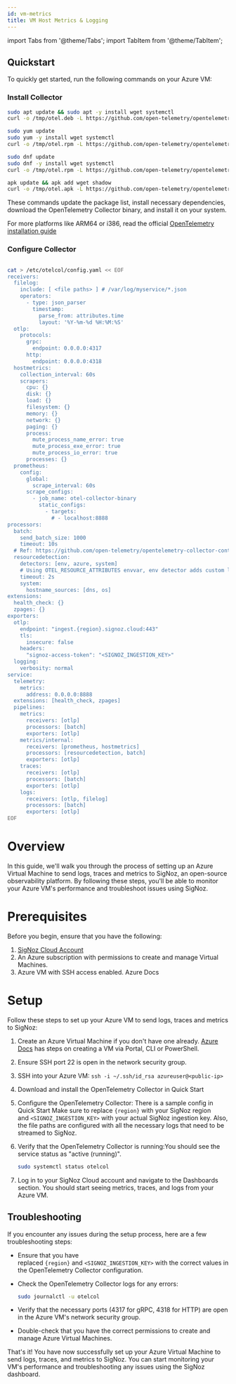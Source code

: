 ```yaml
---
id: vm-metrics
title: VM Host Metrics & Logging
---
```


import Tabs from '@theme/Tabs';
import TabItem from '@theme/TabItem';

## Quickstart

To quickly get started, run the following commands on your Azure VM:

### Install Collector

<Tabs>
<TabItem value="debian" label="Debian" default>

```bash
sudo apt update && sudo apt -y install wget systemctl
curl -o /tmp/otel.deb -L https://github.com/open-telemetry/opentelemetry-collector-releases/releases/download/v0.96.0/otelcol_0.96.0_linux_amd64.deb && sudo dpkg -i /tmp/otel.deb
```
</TabItem>
<TabItem value="rhel" label="Red Hat, CentOS">

```bash
sudo yum update
sudo yum -y install wget systemctl
curl -o /tmp/otel.rpm -L https://github.com/open-telemetry/opentelemetry-collector-releases/releases/download/v0.96.0/otelcol_0.96.0_linux_amd64.rpm && sudo rpm -ivh /tmp/otel.rpm
```
</TabItem>
<TabItem value="fedora" label="Fedora">

```bash
sudo dnf update
sudo dnf -y install wget systemctl
curl -o /tmp/otel.rpm -L https://github.com/open-telemetry/opentelemetry-collector-releases/releases/download/v0.96.0/otelcol_0.96.0_linux_amd64.rpm && sudo rpm -ivh /tmp/otel.rpm
```

</TabItem>
<TabItem value="alpine" label="Alpine">

```bash
apk update && apk add wget shadow
curl -o /tmp/otel.apk -L https://github.com/open-telemetry/opentelemetry-collector-releases/releases/download/v0.96.0/otelcol_0.96.0_linux_amd64.apk && apk add --allow-untrusted /tmp/otel.apk
```
</TabItem>
</Tabs>

These commands update the package list, install necessary dependencies, download the OpenTelemetry Collector binary, and install it on your system.

For more platforms like ARM64 or i386, read the official [OpenTelemetry installation guide](https://opentelemetry.io/docs/collector/installation/)

### Configure Collector

```bash

cat > /etc/otelcol/config.yaml << EOF
receivers:
  filelog:
    include: [ <file paths> ] # /var/log/myservice/*.json 
    operators:
      - type: json_parser
        timestamp:
          parse_from: attributes.time
          layout: '%Y-%m-%d %H:%M:%S'
  otlp:
    protocols:
      grpc:
        endpoint: 0.0.0.0:4317
      http:
        endpoint: 0.0.0.0:4318
  hostmetrics:
    collection_interval: 60s
    scrapers:
      cpu: {}
      disk: {}
      load: {}
      filesystem: {}
      memory: {}
      network: {}
      paging: {}
      process:
        mute_process_name_error: true
        mute_process_exe_error: true
        mute_process_io_error: true
      processes: {}
  prometheus:
    config:
      global:
        scrape_interval: 60s
      scrape_configs:
        - job_name: otel-collector-binary
          static_configs:
            - targets:
              # - localhost:8888
processors:
  batch:
    send_batch_size: 1000
    timeout: 10s
  # Ref: https://github.com/open-telemetry/opentelemetry-collector-contrib/blob/main/processor/resourcedetectionprocessor/README.md
  resourcedetection:
    detectors: [env, azure, system] 
    # Using OTEL_RESOURCE_ATTRIBUTES envvar, env detector adds custom labels.
    timeout: 2s
    system:
      hostname_sources: [dns, os] 
extensions:
  health_check: {}
  zpages: {}
exporters:
  otlp:
    endpoint: "ingest.{region}.signoz.cloud:443"
    tls:
      insecure: false
    headers:
      "signoz-access-token": "<SIGNOZ_INGESTION_KEY>"
  logging:
    verbosity: normal
service:
  telemetry:
    metrics:
      address: 0.0.0.0:8888
  extensions: [health_check, zpages]
  pipelines:
    metrics:
      receivers: [otlp]
      processors: [batch]
      exporters: [otlp]
    metrics/internal:
      receivers: [prometheus, hostmetrics]
      processors: [resourcedetection, batch]
      exporters: [otlp]
    traces:
      receivers: [otlp]
      processors: [batch]
      exporters: [otlp]
    logs:
      receivers: [otlp, filelog]
      processors: [batch]
      exporters: [otlp]
EOF
```

# Overview

In this guide, we'll walk you through the process of setting up an Azure Virtual Machine to send  logs, traces and metrics to SigNoz, an open-source observability platform. By following these steps, you'll be able to monitor your Azure VM's performance and troubleshoot issues using SigNoz.

# Prerequisites

Before you begin, ensure that you have the following:

1. [SigNoz Cloud Account](https://signoz.io/teams/)
2. An Azure subscription with permissions to create and manage Virtual Machines.
3. Azure VM with SSH access enabled.  Azure Docs 

# Setup

Follow these steps to set up your Azure VM to send logs, traces and metrics to SigNoz:

1. Create an Azure Virtual Machine if you don't have one already.  [Azure Docs](https://learn.microsoft.com/en-us/azure/virtual-machines/linux/quick-create-portal?tabs=ubuntu#create-virtual-machine) has steps on creating a VM via Portal, CLI or PowerShell.
2. Ensure SSH port 22 is open in the network security group.
3. SSH into your Azure VM: 
`ssh -i ~/.ssh/id_rsa azureuser@<public-ip>` 
4. Download and install the OpenTelemetry Collector in Quick Start
5. Configure the OpenTelemetry Collector: There is a sample config in Quick Start
Make sure to replace `{region}` with your SigNoz region and `<SIGNOZ_INGESTION_KEY>` with your actual SigNoz ingestion key. Also, the file paths are configured with all the necessary logs that need to be streamed to SigNoz.
6. Verify that the OpenTelemetry Collector is running:You should see the service status as "active (running)".
    
    ```bash
    sudo systemctl status otelcol
    ```
    
7. Log in to your SigNoz Cloud account and navigate to the Dashboards section. You should start seeing metrics, traces, and logs from your Azure VM.

## Troubleshooting

If you encounter any issues during the setup process, here are a few troubleshooting steps:

- Ensure that you have replaced `{region}` and `<SIGNOZ_INGESTION_KEY>` with the correct values in the OpenTelemetry Collector configuration.
- Check the OpenTelemetry Collector logs for any errors:
    
    ```bash
    sudo journalctl -u otelcol
    ```
    
- Verify that the necessary ports (4317 for gRPC, 4318 for HTTP) are open in the Azure VM's network security group.
- Double-check that you have the correct permissions to create and manage Azure Virtual Machines.

That's it! You have now successfully set up your Azure Virtual Machine to send logs, traces, and metrics to SigNoz. You can start monitoring your VM's performance and troubleshooting any issues using the SigNoz dashboard.
